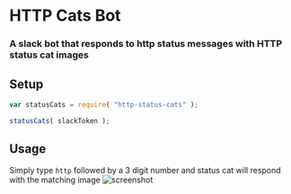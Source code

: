 # HTTP Cats Bot
### A slack bot that responds to http status messages with HTTP status cat images

## Setup

```js
var statusCats = require( "http-status-cats" );

statusCats( slackToken );
```

## Usage

Simply type `http` followed by a 3 digit number and status cat will respond with the matching image
![screenshot](/img/screenshot.jpg)
